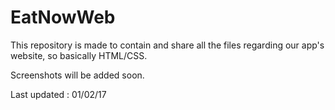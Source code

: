 # EatNowWeb

This repository is made to contain and share all the files regarding our app's website, so basically HTML/CSS.

Screenshots will be added soon.

Last updated : 01/02/17

